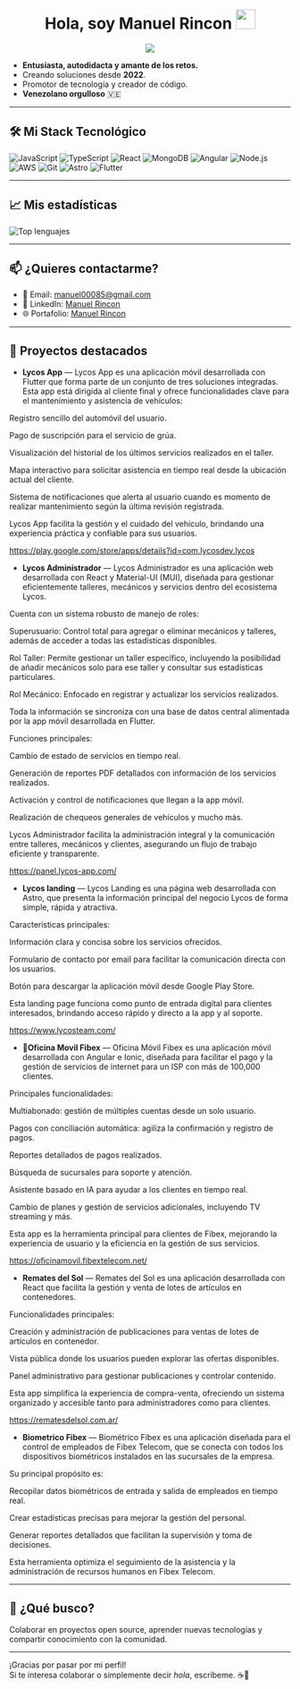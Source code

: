 <h1 align="center"><b>Hola, soy Manuel Rincon </b><img src="https://media.giphy.com/media/hvRJCLFzcasrR4ia7z/giphy.gif" width="35"></h1>

<p align="center">
  <a href="https://github.com/DenverCoder1/readme-typing-svg">
    <img src="https://readme-typing-svg.herokuapp.com?font=Time+New+Roman&color=cyan&size=25&center=true&vCenter=true&width=600&height=100&lines=👋+Desarrollador+MERN;Desarrollador+Front-End+Autodidacta;Estudiante+de+Ciencias+de+la+Computación;Apasionado+de+la+tecnología;Amante+del+aprendizaje+constante;Me+encanta+crear+y+aprender+nuevas+cosas">
  </a>
</p>



- **Entusiasta, autodidacta y amante de los retos.**  
- Creando soluciones desde **2022**.  
- Promotor de tecnología y creador de código.  
- **Venezolano orgulloso** 🇻🇪

---

## 🛠️ Mi Stack Tecnológico

![JavaScript](https://img.shields.io/badge/JavaScript-%23F7DF1E?logo=javascript&logoColor=black)
![TypeScript](https://img.shields.io/badge/TypeScript-%23007ACC?logo=typescript&logoColor=white)
![React](https://img.shields.io/badge/React-%2320232a?logo=react&logoColor=%2361DAFB)
![MongoDB](https://img.shields.io/badge/MongoDB-%2347A248?logo=mongodb&logoColor=white)
![Angular](https://img.shields.io/badge/Angular-%23DD0031?logo=angular&logoColor=white)
![Node.js](https://img.shields.io/badge/Node.js-%23339933?logo=node.js&logoColor=white)
![AWS](https://img.shields.io/badge/AWS-%23FF9900?logo=amazon-aws&logoColor=white)
![Git](https://img.shields.io/badge/Git-%23F05032?logo=git&logoColor=white)
![Astro](https://img.shields.io/badge/Astro-%230048ff?logo=astro&logoColor=white)
![Flutter](https://img.shields.io/badge/Flutter-%2302569b?logo=flutter&logoColor=white)


---

## 📈 Mis estadísticas

![Top lenguajes](https://github-readme-stats.vercel.app/api/top-langs/?username=manuel00085&layout=compact)

---

## 📫 ¿Quieres contactarme?

- 📧 Email: [manuel00085@gmail.com](mailto:manuel00085@gmail.com)  
- 💼 LinkedIn: [Manuel Rincon](https://www.linkedin.com/in/manuel00085/)
- 🌐 Portafolio: [Manuel Rincon](https://portafolio-manuel-five.vercel.app/)

---

## 🌟 Proyectos destacados

- **Lycos App** — Lycos App es una aplicación móvil desarrollada con Flutter que forma parte de un conjunto de tres soluciones integradas. Esta app está dirigida al cliente final y ofrece funcionalidades clave para el mantenimiento y asistencia de vehículos:

Registro sencillo del automóvil del usuario.

Pago de suscripción para el servicio de grúa.

Visualización del historial de los últimos servicios realizados en el taller.

Mapa interactivo para solicitar asistencia en tiempo real desde la ubicación actual del cliente.

Sistema de notificaciones que alerta al usuario cuando es momento de realizar mantenimiento según la última revisión registrada.

Lycos App facilita la gestión y el cuidado del vehículo, brindando una experiencia práctica y confiable para sus usuarios.

https://play.google.com/store/apps/details?id=com.lycosdev.lycos


- **Lycos Administrador** — Lycos Administrador es una aplicación web desarrollada con React y Material-UI (MUI), diseñada para gestionar eficientemente talleres, mecánicos y servicios dentro del ecosistema Lycos.

Cuenta con un sistema robusto de manejo de roles:

Superusuario: Control total para agregar o eliminar mecánicos y talleres, además de acceder a todas las estadísticas disponibles.

Rol Taller: Permite gestionar un taller específico, incluyendo la posibilidad de añadir mecánicos solo para ese taller y consultar sus estadísticas particulares.

Rol Mecánico: Enfocado en registrar y actualizar los servicios realizados.

Toda la información se sincroniza con una base de datos central alimentada por la app móvil desarrollada en Flutter.

Funciones principales:

Cambio de estado de servicios en tiempo real.

Generación de reportes PDF detallados con información de los servicios realizados.

Activación y control de notificaciones que llegan a la app móvil.

Realización de chequeos generales de vehículos y mucho más.

Lycos Administrador facilita la administración integral y la comunicación entre talleres, mecánicos y clientes, asegurando un flujo de trabajo eficiente y transparente.

https://panel.lycos-app.com/


- **Lycos landing** — Lycos Landing es una página web desarrollada con Astro, que presenta la información principal del negocio Lycos de forma simple, rápida y atractiva.

Características principales:

Información clara y concisa sobre los servicios ofrecidos.

Formulario de contacto por email para facilitar la comunicación directa con los usuarios.

Botón para descargar la aplicación móvil desde Google Play Store.

Esta landing page funciona como punto de entrada digital para clientes interesados, brindando acceso rápido y directo a la app y al soporte.

https://www.lycosteam.com/


- 📱**Oficina Movil Fibex** —  Oficina Móvil Fibex es una aplicación móvil desarrollada con Angular e Ionic, diseñada para facilitar el pago y la gestión de servicios de internet para un ISP con más de 100,000 clientes.

Principales funcionalidades:

Multiabonado: gestión de múltiples cuentas desde un solo usuario.

Pagos con conciliación automática: agiliza la confirmación y registro de pagos.

Reportes detallados de pagos realizados.

Búsqueda de sucursales para soporte y atención.

Asistente basado en IA para ayudar a los clientes en tiempo real.

Cambio de planes y gestión de servicios adicionales, incluyendo TV streaming y más.

Esta app es la herramienta principal para clientes de Fibex, mejorando la experiencia de usuario y la eficiencia en la gestión de sus servicios.

https://oficinamovil.fibextelecom.net/

 
- **Remates del Sol** — Remates del Sol es una aplicación desarrollada con React que facilita la gestión y venta de lotes de artículos en contenedores.

Funcionalidades principales:

Creación y administración de publicaciones para ventas de lotes de artículos en contenedor.

Vista pública donde los usuarios pueden explorar las ofertas disponibles.

Panel administrativo para gestionar publicaciones y controlar contenido.

Esta app simplifica la experiencia de compra-venta, ofreciendo un sistema organizado y accesible tanto para administradores como para clientes.

https://rematesdelsol.com.ar/


- **Biometrico Fibex** — Biométrico Fibex es una aplicación diseñada para el control de empleados de Fibex Telecom, que se conecta con todos los dispositivos biométricos instalados en las sucursales de la empresa.

Su principal propósito es:

Recopilar datos biométricos de entrada y salida de empleados en tiempo real.

Crear estadísticas precisas para mejorar la gestión del personal.

Generar reportes detallados que facilitan la supervisión y toma de decisiones.

Esta herramienta optimiza el seguimiento de la asistencia y la administración de recursos humanos en Fibex Telecom.

---

## 🎯 ¿Qué busco?
Colaborar en proyectos open source, aprender nuevas tecnologías y compartir conocimiento con la comunidad.

---

¡Gracias por pasar por mi perfil!  
Si te interesa colaborar o simplemente decir *hola*, escríbeme. ☕🚀
